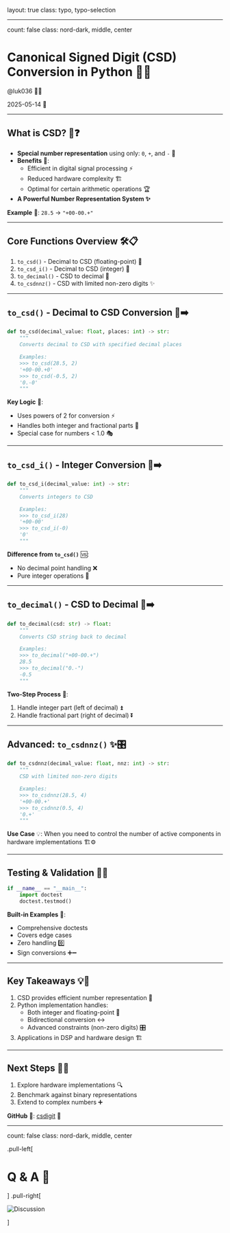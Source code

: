 layout: true
class: typo, typo-selection

---

count: false
class: nord-dark, middle, center

# Canonical Signed Digit (CSD) Conversion in Python 🎯🔢

@luk036 👨‍💻

2025-05-14 📅

---

## What is CSD? 🧐❓

- **Special number representation** using only: `0`, `+`, and `-` 🔢
- **Benefits** 💎:
  - Efficient in digital signal processing ⚡
  - Reduced hardware complexity 🏗️
  - Optimal for certain arithmetic operations 🏆
- **A Powerful Number Representation System ✨**

**Example** 📝:
`28.5` → `"+00-00.+"`

---

## Core Functions Overview 🛠️📋

1. `to_csd()` - Decimal to CSD (floating-point) 📌
2. `to_csd_i()` - Decimal to CSD (integer) 🔢
3. `to_decimal()` - CSD to decimal 🔄
4. `to_csdnnz()` - CSD with limited non-zero digits ✨

---

## `to_csd()` - Decimal to CSD Conversion 🔢➡️

```python
def to_csd(decimal_value: float, places: int) -> str:
    """
    Converts decimal to CSD with specified decimal places

    Examples:
    >>> to_csd(28.5, 2)
    '+00-00.+0'
    >>> to_csd(-0.5, 2)
    '0.-0'
    """
```

**Key Logic** 🔑:
- Uses powers of 2 for conversion ⚡
- Handles both integer and fractional parts 🎯
- Special case for numbers < 1.0 🎭

---

## `to_csd_i()` - Integer Conversion 🔢➡️

```python
def to_csd_i(decimal_value: int) -> str:
    """
    Converts integers to CSD

    Examples:
    >>> to_csd_i(28)
    '+00-00'
    >>> to_csd_i(-0)
    '0'
    """
```

**Difference from `to_csd()`** 🆚:
- No decimal point handling ❌
- Pure integer operations 🔢

---

## `to_decimal()` - CSD to Decimal 🔄➡️

```python
def to_decimal(csd: str) -> float:
    """
    Converts CSD string back to decimal

    Examples:
    >>> to_decimal("+00-00.+")
    28.5
    >>> to_decimal("0.-")
    -0.5
    """
```

**Two-Step Process** 🔢:
1. Handle integer part (left of decimal) ⏫
2. Handle fractional part (right of decimal) ⏬

---

## Advanced: `to_csdnnz()` ✨🎛️

```python
def to_csdnnz(decimal_value: float, nnz: int) -> str:
    """
    CSD with limited non-zero digits

    Examples:
    >>> to_csdnnz(28.5, 4)
    '+00-00.+'
    >>> to_csdnnz(0.5, 4)
    '0.+'
    """
```

**Use Case** 💡:
When you need to control the number of active components in hardware implementations 🏗️⚙️

---

## Testing & Validation 🧪✅

```python
if __name__ == "__main__":
    import doctest
    doctest.testmod()
```

**Built-in Examples** 🧩:
- Comprehensive doctests
- Covers edge cases
- Zero handling 0️⃣
- Sign conversions ➕➖

---

## Key Takeaways 💡🎯

1. CSD provides efficient number representation 🚀
2. Python implementation handles:
   - Both integer and floating-point 🔢
   - Bidirectional conversion ↔️
   - Advanced constraints (non-zero digits) 🎛️
3. Applications in DSP and hardware design 🏗️

---

## Next Steps 🚀🔜

1. Explore hardware implementations 🔍
2. Benchmark against binary representations
3. Extend to complex numbers ➕

**GitHub** 🐙: [csdigit](https://github.com/luk036/csdigit) 🔗

---

count: false
class: nord-dark, middle, center

.pull-left[

# Q & A 🎤

] .pull-right[

![Discussion](figs/questions-and-answers.svg)

]
